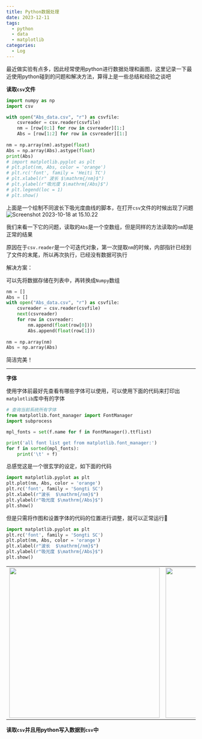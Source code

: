 ```yaml
---
title: Python数据处理
date: 2023-12-11
tags: 
  - python
  - data
  - matplotlib
categories: 
  - Log
---
```

最近做实验有点多，因此经常使用python进行数据处理和画图，这里记录一下最近使用python碰到的问题和解决方法，算得上是一些总结和经验之谈吧


**读取`csv`文件**

```python
import numpy as np
import csv

with open("Abs_data.csv", "r") as csvfile:
    csvreader = csv.reader(csvfile)
    nm = [row[0:1] for row in csvreader][1:]
    Abs = [row[1:2] for row in csvreader][1:]
    
nm = np.array(nm).astype(float)
Abs = np.array(Abs).astype(float)
print(Abs)
# import matplotlib.pyplot as plt
# plt.plot(nm, Abs, color = 'orange')
# plt.rc('font', family = 'Heiti TC')
# plt.xlabel(r" 波长 $\mathrm{/nm}$")
# plt.ylabel(r"吸光度 $\mathrm{/Abs}$")
# plt.legend(loc = 1)
# plt.show()
```

上面是一个绘制不同波长下吸光度曲线的脚本，在打开`csv`文件的时候出现了问题![Screenshot 2023-10-18 at 15.10.22](https://mdstore.oss-cn-beijing.aliyuncs.com/Screenshot%202023-10-18%20at%2015.10.22.png)

我们来看一下它的问题，读取的`Abs`是一个空数组，但是同样的方法读取的`nm`却是正常的结果

原因在于`csv.reader`是一个可迭代对象，第一次提取`nm`的时候，内部指针已经到了文件的末尾，所以再次执行，已经没有数据可执行

解决方案：

可以先将数据存储在列表中，再转换成`Numpy`数组

```python
nm = []
Abs = []
with open("Abs_data.csv", "r") as csvfile:
    csvreader = csv.reader(csvfile)
    next(csvreader)
    for row in csvreader:
        nm.append(float(row[0]))
        Abs.append(float(row[1]))
        
nm = np.array(nm)
Abs = np.array(Abs)
```

简洁完美！

---

**字体**

使用字体前最好先查看有哪些字体可以使用，可以使用下面的代码来打印出`matplotlib`库中有的字体

```python
# 查询当前系统所有字体
from matplotlib.font_manager import FontManager
import subprocess

mpl_fonts = set(f.name for f in FontManager().ttflist)

print('all font list get from matplotlib.font_manager:')
for f in sorted(mpl_fonts):
    print('\t' + f)
```


总感觉这是一个很玄学的设定，如下面的代码

```python
import matplotlib.pyplot as plt
plt.plot(nm, Abs, color = 'orange')
plt.rc('font', family = 'Songti SC')
plt.xlabel(r"波长  $\mathrm{/nm}$")
plt.ylabel(r"吸光度 $\mathrm{/Abs}$")
plt.show()
```

但是只需将作图和设置字体的代码的位置进行调整，就可以正常运行🥲

```python
import matplotlib.pyplot as plt
plt.rc('font', family = 'Songti SC')
plt.plot(nm, Abs, color = 'orange')
plt.xlabel(r"波长  $\mathrm{/nm}$")
plt.ylabel(r"吸光度 $\mathrm{/Abs}$")
plt.show() 
```
<center>
<table><tr>
  <td><img src="https://mdstore.oss-cn-beijing.aliyuncs.com/Screenshot%202023-10-18%20at%2015.52.59.png" width = "400"></td>
  <td><img src="https://mdstore.oss-cn-beijing.aliyuncs.com/Screenshot%202023-10-18%20at%2015.53.13.png" width = "400"></td>
</tr></table>
</center>
 
**读取`csv`并且用python写入数据到`csv`中**


